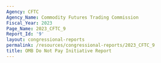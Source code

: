 ```yaml
---
Agency: CFTC
Agency_Name: Commodity Futures Trading Commission
Fiscal_Year: 2023
Page_Name: 2023_CFTC_9
Report_Id: '9'
layout: congressional-reports
permalink: /resources/congressional-reports/2023_CFTC_9
title: OMB Do Not Pay Initiative Report
---
```

